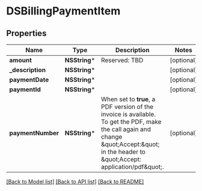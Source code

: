 # DSBillingPaymentItem

## Properties
Name | Type | Description | Notes
------------ | ------------- | ------------- | -------------
**amount** | **NSString*** | Reserved: TBD | [optional] 
**_description** | **NSString*** |  | [optional] 
**paymentDate** | **NSString*** |  | [optional] 
**paymentId** | **NSString*** |  | [optional] 
**paymentNumber** | **NSString*** | When set to **true**, a PDF version of the invoice is available.   To get the PDF, make the call again and change \&quot;Accept:\&quot; in the header to \&quot;Accept: application/pdf\&quot;. | [optional] 

[[Back to Model list]](../README.md#documentation-for-models) [[Back to API list]](../README.md#documentation-for-api-endpoints) [[Back to README]](../README.md)


